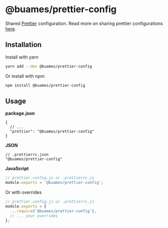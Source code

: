 # @buames/prettier-config

Shared [Prettier](https://prettier.io) configuration. Read more on sharing prettier configurations
[here](https://prettier.io/docs/en/configuration.html#sharing-configurations).

## Installation

Install with yarn

```sh
yarn add --dev @buames/prettier-config
```

Or install with npm

```sh
npm install @buames/prettier-config
```

## Usage

**package.json**

```jsonc
{
  // ...
  "prettier": "@buames/prettier-config"
}
```

**JSON**

```jsonc
// .prettierrc.json
"@buames/prettier-config"
```

**JavaScript**

```js
// prettier.config.js or .prettierrc.js
module.exports = '@buames/prettier-config';
```

Or with overrides

```js
// prettier.config.js or .prettierrc.js
module.exports = {
  ...require('@buames/prettier-config'),
  // ... your overrides
};
```
